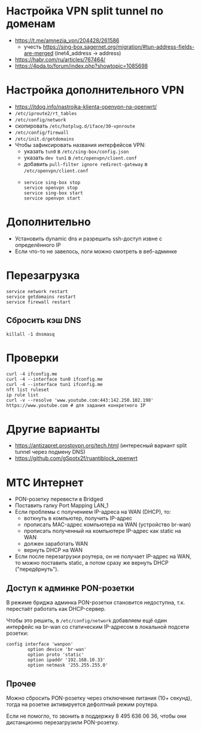 # Настройка VPN split tunnel по доменам
* https://t.me/amnezia_vpn/204428/261586
  - учесть https://sing-box.sagernet.org/migration/#tun-address-fields-are-merged (inet4_address -> address)
* https://habr.com/ru/articles/767464/
* https://4pda.to/forum/index.php?showtopic=1085698

# Настройка дополнительного VPN
* https://itdog.info/nastrojka-klienta-openvpn-na-openwrt/
* `/etc/iproute2/rt_tables`
* `/etc/config/network`
* скопировать `/etc/hotplug.d/iface/30-vpnroute`
* `/etc/config/firewall`
* `/etc/init.d/getdomains`
* Чтобы зафиксировать названия интерфейсов VPN:
  - указать `tun0` в `/etc/sing-box/config.json`
  - указать `dev tun1` в `/etc/openvpn/client.conf`
  - добавить `pull-filter ignore redirect-gateway` в `/etc/openvpn/client.conf`
  - ```
    service sing-box stop
    service openvpn stop
    service sing-box start
    service openvpn start
    ```

# Дополнительно
* Установить dynamic dns и разрешить ssh-доступ извне с определённого IP
* Если что-то не завелось, логи можно смотреть в веб-админке

# Перезагрузка
```
service network restart
service getdomains restart
service firewall restart
```
## Сбросить кэш DNS
```
killall -1 dnsmasq
```

# Проверки
```
curl -4 ifconfig.me
curl -4 --interface tun0 ifconfig.me
curl -4 --interface tun1 ifconfig.me 
nft list ruleset
ip rule list
curl -v --resolve 'www.youtube.com:443:142.250.102.198' https://www.youtube.com # для задания конкретного IP
```

# Другие варианты
* https://antizapret.prostovpn.org/tech.html (интересный вариант split tunnel через подмену DNS)
* https://github.com/gSpotx2f/ruantiblock_openwrt

# МТС Интернет
* PON-розетку перевести в Bridged
* Поставить галку Port Mapping LAN_1
* Если проблемы с получением IP-адреса на WAN (DHCP), то:
  - воткнуть в компьютер, получить IP-адрес
  - прописать MAC-адрес компьютера на WAN (устройство br-wan)
  - прописать полученный на компьютере IP-адрес как static на WAN
  - должен заработать WAN
  - вернуть DHCP на WAN
* Если после перезагрузки роутера, он не получает IP-адрес на WAN, то можно поставить static, а потом сразу же вернуть DHCP ("передёрнуть").

## Доступ к админке PON-розетки
В режиме бриджа админка PON-розетки становится недоступна, т.к. перестаёт работать как DHCP-сервер.

Чтобы это решить, в `/etc/config/network` добавляем ещё один интерфейс на br-wan со статическим IP-адресом в локальной подсети розетки:
```
config interface 'wanpon'
        option device 'br-wan'
        option proto 'static'
        option ipaddr '192.168.10.33'
        option netmask '255.255.255.0'
```

## Прочее
Можно сбросить PON-розетку через отключение питания (10+ секунд), тогда на розетке активируется дефолтный режим роутера.

Если не помогло, то звонить в поддержку 8 495 636 06 36, чтобы они дистанционно перезагрузили PON-розетку.
